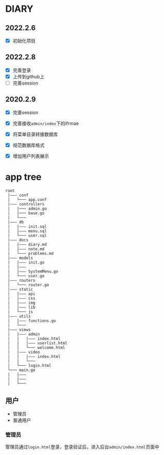 # DIARY

## 2022.2.6

- [x] 初始化项目

## 2022.2.8

- [x] 完善登录
- [x] 上传到github上
- [ ] 完善session

## 2020.2.9

- [x] 完善session
- [x] 完善接收`admin/index`下的ifrmae
- [x] 将菜单目录转接数据库
- [x] 规范数据库格式

- [x] 增加用户列表展示


# app tree
```
root
 |——— conf
 |   └─── app.conf
 |——— controllers
 |   |─── admin.go
 |   |─── base.go
 |   └─── 
 |——— db
 |   |——— init.sql
 |   |——— menu.sql
 |   └─── user.sql
 |——— docs
 |   |——— diary.md
 |   |——— note.md
 |   └─── problems.md
 |——— models
 |   |——— init.go
 |   |——— 
 |   |——— SystemMenu.go
 |   └─── user.go
 |——— routers
 |   └─── router.go
 |——— static
 |   |——— api
 |   |——— css
 |   |——— img
 |   |——— lib
 |   └─── js
 |——— utils
 |   |——— functions.go
 |   └─── 
 |——— views
 |   |——— admin
 |   |   |——— index.html
 |   |   |——— userlist.html
 |   |   └─── welcome.html
 |   |——— video
 |   |   |——— index.html
 |   |   └─── 
 |   └─── login.html
 └─── main.go
 |   |——— 
 |   |——— 
 |   └─── 
```

## 用户

- 管理员
- 普通用户

### 管理员
管理员通过`login.html`登录，登录验证后，进入后台`admin/index.html`页面中